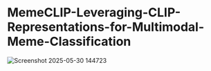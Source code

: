 # MemeCLIP-Leveraging-CLIP-Representations-for-Multimodal-Meme-Classification





![Screenshot 2025-05-30 144723](https://github.com/user-attachments/assets/35d56737-2435-4790-af94-d38e8050dec1)
